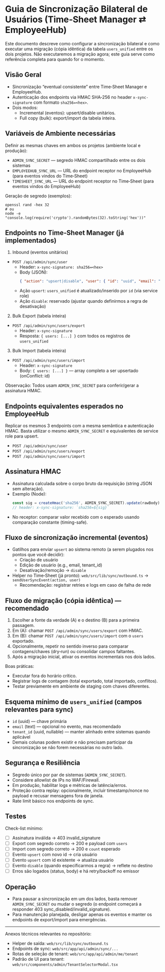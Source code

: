 # Guia de Sincronização Bilateral de Usuários (Time‑Sheet Manager ⇄ EmployeeHub)

Este documento descreve como configurar a sincronização bilateral e como executar uma migração (cópia idêntica) da tabela `users_unified` entre os dois projetos. Não executaremos a migração agora; este guia serve como referência completa para quando for o momento.

## Visão Geral

- Sincronização “eventual consistente” entre Time‑Sheet Manager e EmployeeHub.
- Autenticação dos endpoints via HMAC SHA‑256 no header `x-sync-signature` com formato `sha256=<hex>`.
- Dois modos:
  - Incremental (eventos): upsert/disable unitários.
  - Full copy (bulk): export/import da tabela inteira.

## Variáveis de Ambiente necessárias

Definir as mesmas chaves em ambos os projetos (ambiente local e produção):

- `ADMIN_SYNC_SECRET` — segredo HMAC compartilhado entre os dois sistemas
- `EMPLOYEEHUB_SYNC_URL` — URL do endpoint receptor no EmployeeHub (para eventos vindos do Time‑Sheet)
- `TIMESHEET_SYNC_URL` — URL do endpoint receptor no Time‑Sheet (para eventos vindos do EmployeeHub)

Geração de segredo (exemplos):

```
openssl rand -hex 32
# ou
node -e "console.log(require('crypto').randomBytes(32).toString('hex'))"
```

## Endpoints no Time‑Sheet Manager (já implementados)

1) Inbound (eventos unitários)
- `POST /api/admin/sync/user`
  - Header: `x-sync-signature: sha256=<hex>`
  - Body (JSON):
    ```json
    { "action": "upsert|disable", "user": { "id": "uuid", "email": "opcional", "tenant_id": "opcional" } }
    ```
  - Ação `upsert`: `users_unified` é atualizado/inserido por `id` (via service role)
  - Ação `disable`: reservado (ajustar quando definirmos a regra de desativação)

2) Bulk Export (tabela inteira)
- `POST /api/admin/sync/users/export`
  - Header: `x-sync-signature`
  - Resposta: `{ users: [...] }` com todos os registros de `users_unified`

3) Bulk Import (tabela inteira)
- `POST /api/admin/sync/users/import`
  - Header: `x-sync-signature`
  - Body: `{ users: [...] }` — array completo a ser upsertado (onConflict: id)

Observação: Todos usam `ADMIN_SYNC_SECRET` para conferir/gerar a assinatura HMAC.

## Endpoints equivalentes esperados no EmployeeHub

Replicar os mesmos 3 endpoints com a mesma semântica e autenticação HMAC. Basta utilizar o mesmo `ADMIN_SYNC_SECRET` e equivalentes de service role para upsert.

- `POST /api/admin/sync/user`
- `POST /api/admin/sync/users/export`
- `POST /api/admin/sync/users/import`

## Assinatura HMAC

- Assinatura calculada sobre o corpo bruto da requisição (string JSON sem alteração).
- Exemplo (Node):
  ```js
  const sig = createHmac('sha256', ADMIN_SYNC_SECRET).update(rawBody).digest('hex');
  // header: x-sync-signature: `sha256=${sig}`
  ```
- No receptor: comparar valor recebido com o esperado usando comparação constante (timing-safe).

## Fluxo de sincronização incremental (eventos)

- Gatilhos para enviar `upsert` ao sistema remoto (a serem plugados nos pontos que você decidir):
  - Criação de usuário
  - Edição de usuário (e.g., email, tenant_id)
  - Desativação/remoção → `disable`
- Helper no Time‑Sheet (já pronto): `web/src/lib/sync/outbound.ts` → `sendUserSyncEvent(action, user)`
  - Recomendação: registrar retries e logs em caso de falha de rede

## Fluxo de migração (cópia idêntica) — recomendado

1) Escolher a fonte da verdade (A) e o destino (B) para a primeira passagem.
2) Em (A): chamar `POST /api/admin/sync/users/export` com HMAC.
3) Em (B): chamar `POST /api/admin/sync/users/import` com o `users` exportado.
4) Opcionalmente, repetir no sentido inverso para comparar contagens/chaves (dry‑run) ou consolidar campos faltantes.
5) Após a migração inicial, ativar os eventos incrementais nos dois lados.

Boas práticas:
- Executar fora do horário crítico.
- Registrar logs de contagem (total exportado, total importado, conflitos).
- Testar previamente em ambiente de staging com chaves diferentes.

## Esquema mínimo de `users_unified` (campos relevantes para sync)

- `id` (uuid) — chave primária
- `email` (text) — opcional no evento, mas recomendado
- `tenant_id` (uuid, nullable) — manter alinhado entre sistemas quando aplicável
- Demais colunas podem existir e não precisam participar da sincronização se não forem necessárias no outro lado.

## Segurança e Resiliência

- Segredo único por par de sistemas (`ADMIN_SYNC_SECRET`).
- Considere allowlist de IPs no WAF/Firewall.
- Em produção, habilitar logs e métricas de latência/erros.
- Proteção contra replay: opcionalmente, incluir timestamp/nonce no payload e recusar mensagens fora de janela.
- Rate limit básico nos endpoints de sync.

## Testes

Check-list mínimo:
- [ ] Assinatura inválida → 403 invalid_signature
- [ ] Export com segredo correto → 200 e payload com `users`
- [ ] Import com segredo correto → 200 e `count` esperado
- [ ] Evento `upsert` com novo id → cria usuário
- [ ] Evento `upsert` com id existente → atualiza usuário
- [ ] Evento `disable` (quando especificarmos a regra) → reflete no destino
- [ ] Erros são logados (status, body) e há retry/backoff no emissor

## Operação

- Para pausar a sincronização em um dos lados, basta remover `ADMIN_SYNC_SECRET` ou mudar o segredo (o endpoint começará a responder 403 sync_disabled/invalid_signature).
- Para manutenção planejada, desligar apenas os eventos e manter os endpoints de export/import para emergências.

---

Anexos técnicos relevantes no repositório:
- Helper de saída: `web/src/lib/sync/outbound.ts`
- Endpoints de sync: `web/src/app/api/admin/sync/...`
- Rotas de seleção de tenant: `web/src/app/api/admin/me/tenant`
- Padrão de UI para tenant: `web/src/components/admin/TenantSelectorModal.tsx`

